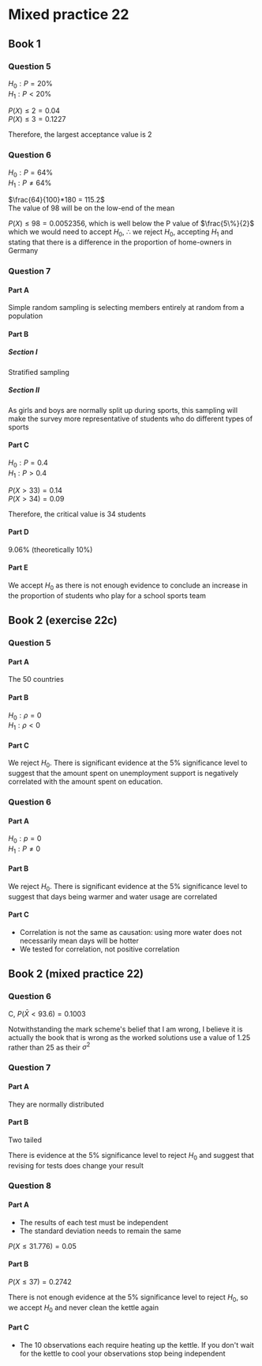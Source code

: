 # Mixed practice 22

## Book 1

### Question 5

$H_0: P = 20\%$  
$H_1: P < 20\%$

>

$P(X) \le 2 = 0.04$  
$P(X) \le 3 = 0.1227$

Therefore, the largest acceptance value is 2

### Question 6

$H_0: P=64\%$  
$H_1: P \not = 64\%$

$\frac{64}{100}*180 = 115.2$  
The value of 98 will be on the low-end of the mean

$P(X) \le 98 = 0.0052356$, which is well below the P value of $\frac{5\%}{2}$
which we would need to accept $H_0$,
$\therefore$ we reject $H_0$, accepting $H_1$ and stating that there is a
difference in the proportion of home-owners in Germany

### Question 7

#### Part A

Simple random sampling is selecting members entirely at random from a population

#### Part B

##### Section I

Stratified sampling

##### Section II

As girls and boys are normally split up during sports, this sampling will make
the survey more representative of students who do different types of sports

#### Part C

$H_0: P = 0.4$  
$H_1: P > 0.4$

$P(X > 33) = 0.14$  
$P(X > 34) = 0.09$

Therefore, the critical value is 34 students

#### Part D

9.06% (theoretically 10%)

#### Part E

We accept $H_0$ as there is not enough evidence to conclude an increase in the
proportion of students who play for a school sports team

## Book 2 (exercise 22c)

### Question 5

#### Part A

The 50 countries

#### Part B

$H_0: \rho = 0$  
$H_1: \rho < 0$

>

#### Part C

We reject $H_0$. There is significant evidence at the 5% significance level to
suggest that the amount spent on unemployment support is negatively correlated
with the amount spent on education.

### Question 6

#### Part A

$H_0: p = 0$  
$H_1: P \not = 0$

#### Part B

We reject $H_0$. There is significant evidence at the 5% significance level to
suggest that days being warmer and water usage are correlated

#### Part C

- Correlation is not the same as causation: using more water does not
  necessarily mean days will be hotter
- We tested for correlation, not positive correlation

## Book 2 (mixed practice 22)

### Question 6

C, $P(\bar X < 93.6) = 0.1003$

>

Notwithstanding the mark scheme's belief that I am wrong, I believe it is
actually the book that is wrong as the worked solutions use a value of $1.25$
rather than $25$ as their $\sigma^2$

### Question 7

#### Part A

They are normally distributed

#### Part B

Two tailed

There is evidence at the $5\%$ significance level to reject $H_0$ and suggest
that revising for tests does change your result

### Question 8

#### Part A

- The results of each test must be independent
- The standard deviation needs to remain the same

$P(X \le 31.776) = 0.05$

#### Part B

$P(X \le 37) = 0.2742$

There is not enough evidence at the $5\%$ significance level to reject $H_0$, so
we accept $H_0$ and never clean the kettle again

#### Part C

- The 10 observations each require heating up the kettle. If you don't wait for
  the kettle to cool your observations stop being independent
